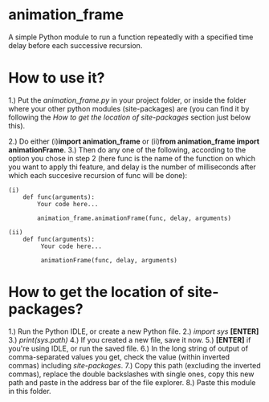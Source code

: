 # animation_frame
A simple Python module to run a function repeatedly with a specified time delay before each successive recursion.

# How to use it?
1.) Put the *animation_frame.py* in your project folder, or inside the folder where your other python modules (site-packages) are (you can find it by following the *How to get the location of site-packages* section just below this).

2.) Do either (i)**import animation_frame** or (ii)**from animation_frame import animationFrame**.
3.) Then do any one of the following, according to the option you chose in step 2 (here func is the name of the function on which you want to apply thi feature, and delay is the number of milliseconds after which each succesive recursion of func will be done):

    (i)
        def func(arguments):
            Your code here...
            
            animation_frame.animationFrame(func, delay, arguments)
            
    (ii)
        def func(arguments):
             Your code here...
             
             animationFrame(func, delay, arguments)
             
# How to get the location of site-packages?
1.) Run the Python IDLE, or create a new Python file.
2.) *import sys* **[ENTER]**
3.) *print(sys.path)*
4.) If you created a new file, save it now.
5.) **[ENTER]** if you're using IDLE, or run the saved file.
6.) In the long string of output of comma-separated values you get, check the value (within inverted commas) including *site-packages*.
7.) Copy this path (excluding the inverted commas), replace the double backslashes with single ones, copy this new path and paste in the address bar of the file explorer.
8.) Paste this module in this folder.
